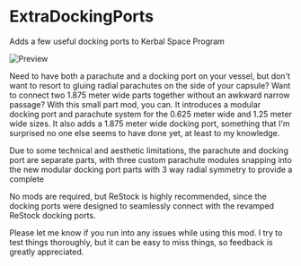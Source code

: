 # ExtraDockingPorts
Adds a few useful docking ports to Kerbal Space Program

![Preview](https://i.imgur.com/Dlvu3lM.png)

Need to have both a parachute and a docking port on your vessel, but don't want to resort to gluing radial parachutes on the side of your capsule? Want to connect two 1.875 meter wide parts together without an awkward narrow passage? With this small part mod, you can. It introduces a modular docking port and parachute system for the 0.625 meter wide and 1.25 meter wide sizes. It also adds a 1.875 meter wide docking port, something that I'm surprised no one else seems to have done yet, at least to my knowledge.

Due to some technical and aesthetic limitations, the parachute and docking port are separate parts, with three custom parachute modules snapping into the new modular docking port parts with 3 way radial symmetry to provide a complete 

No mods are required, but ReStock is highly recommended, since the docking ports were designed to seamlessly connect with the revamped ReStock docking ports.

Please let me know if you run into any issues while using this mod. I try to test things thoroughly, but it can be easy to miss things, so feedback is greatly appreciated.
